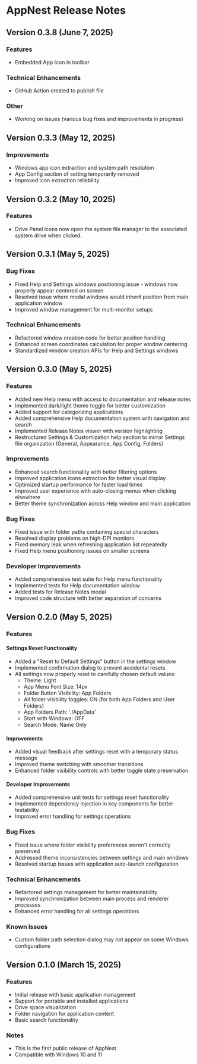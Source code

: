 # AppNest Release Notes

## Version 0.3.8 (June 7, 2025)

### Features
- Embedded App Icon in toolbar

### Technical Enhancements
- GitHub Action created to publish file

### Other
- Working on issues (various bug fixes and improvements in progress)

## Version 0.3.3 (May 12, 2025)

### Improvements
- Windows app icon extraction and system path resolution
- App Config section of setting temporarily removed
- Improved icon extraction reliability

## Version 0.3.2 (May 10, 2025)

### Features
- Drive Panel icons now open the system file manager to the associated system drive when clicked.

## Version 0.3.1 (May 5, 2025)

### Bug Fixes
- Fixed Help and Settings windows positioning issue - windows now properly appear centered on screen
- Resolved issue where modal windows would inherit position from main application window
- Improved window management for multi-monitor setups

### Technical Enhancements
- Refactored window creation code for better position handling
- Enhanced screen coordinates calculation for proper window centering
- Standardized window creation APIs for Help and Settings windows

## Version 0.3.0 (May 5, 2025)

### Features
- Added new Help menu with access to documentation and release notes
- Implemented dark/light theme toggle for better customization
- Added support for categorizing applications
- Added comprehensive Help documentation system with navigation and search
- Implemented Release Notes viewer with version highlighting
- Restructured Settings & Customization help section to mirror Settings file organization (General, Appearance, App Config, Folders)

### Improvements
- Enhanced search functionality with better filtering options
- Improved application icons extraction for better visual display
- Optimized startup performance for faster load times
- Improved user experience with auto-closing menus when clicking elsewhere
- Better theme synchronization across Help window and main application

### Bug Fixes
- Fixed issue with folder paths containing special characters
- Resolved display problems on high-DPI monitors
- Fixed memory leak when refreshing application list repeatedly
- Fixed Help menu positioning issues on smaller screens

### Developer Improvements
- Added comprehensive test suite for Help menu functionality
- Implemented tests for Help documentation window
- Added tests for Release Notes modal
- Improved code structure with better separation of concerns

## Version 0.2.0 (May 5, 2025)

### Features

#### Settings Reset Functionality
- Added a "Reset to Default Settings" button in the settings window
- Implemented confirmation dialog to prevent accidental resets
- All settings now properly reset to carefully chosen default values:
  - Theme: Light
  - App Menu Font Size: 14px
  - Folder Button Visibility: App Folders
  - All folder visibility toggles: ON (for both App Folders and User Folders)
  - App Folders Path: './AppData'
  - Start with Windows: OFF
  - Search Mode: Name Only

#### Improvements
- Added visual feedback after settings reset with a temporary status message
- Improved theme switching with smoother transitions
- Enhanced folder visibility controls with better toggle state preservation

#### Developer Improvements
- Added comprehensive unit tests for settings reset functionality
- Implemented dependency injection in key components for better testability
- Improved error handling for settings operations

### Bug Fixes
- Fixed issue where folder visibility preferences weren't correctly preserved
- Addressed theme inconsistencies between settings and main windows
- Resolved startup issues with application auto-launch configuration

### Technical Enhancements
- Refactored settings management for better maintainability
- Improved synchronization between main process and renderer processes
- Enhanced error handling for all settings operations

### Known Issues
- Custom folder path selection dialog may not appear on some Windows configurations

## Version 0.1.0 (March 15, 2025)

### Features
- Initial release with basic application management
- Support for portable and installed applications
- Drive space visualization
- Folder navigation for application content
- Basic search functionality

### Notes
- This is the first public release of AppNest
- Compatible with Windows 10 and 11
